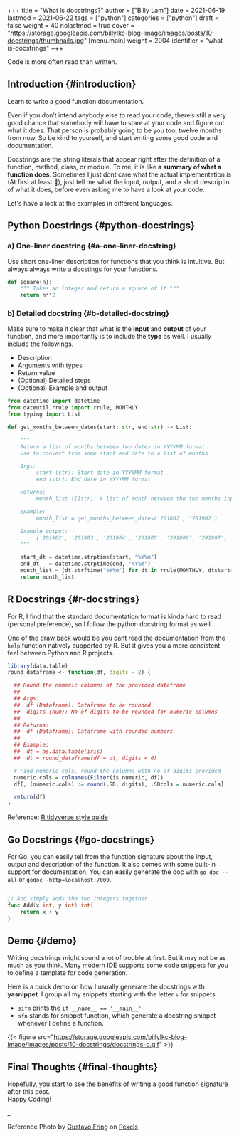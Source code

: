 +++
title = "What is docstrings?"
author = ["Billy Lam"]
date = 2021-06-19
lastmod = 2021-06-22
tags = ["python"]
categories = ["python"]
draft = false
weight = 40
nolastmod = true
cover = "https://storage.googleapis.com/billylkc-blog-image/images/posts/10-docstrings/thumbnails.jpg"
[menu.main]
  weight = 2004
  identifier = "what-is-docstrings"
+++

Code is more often read than written.

<!--more-->


## Introduction {#introduction}

Learn to write a good function documentation.

Even if you don’t intend anybody else to read your code, there’s still a very good chance that somebody will have to stare at your code and figure out what it does. That person is probably going to be you too, twelve months from now. So be kind to yourself, and start writing some good code and documentation.

Docstrings are the string literals that appear right after the definition of a function, method, class, or module. To me, it is like ****a summary of what a function does****. Sometimes I just dont care what the actual implementation is (At first at least 🙂), just tell me what the input, output, and a short descriptin of what it does, before even asking me to have a look at your code.

Let's have a look at the examples in different languages.


## Python Docstrings {#python-docstrings}


### a) One-liner docstring {#a-one-liner-docstring}

Use short one-liner description for functions that you think is intuitive.
But always always write a docstings for your functions.

```python
def square(n):
    """ Takes an integer and return a square of it """
    return n**2
```


### b) Detailed docstring {#b-detailed-docstring}

Make sure to make it clear that what is the ****input**** and ****output**** of your function, and more importantly is to include the ****type**** as well.
I usually include the followings.

-   Description
-   Arguments with types
-   Return value
-   (Optional) Detailed steps
-   (Optional) Example and output

<!--listend-->

```python
from datetime import datetime
from dateutil.rrule import rrule, MONTHLY
from typing import List

def get_months_between_dates(start: str, end:str) -> List:

    """
    Return a list of months between two dates in YYYYMM format.
    Use to convert from some start end date to a list of months

    Args:
	     start (str): Start date in YYYYMM format
	     end (str): End date in YYYYMM format

    Returns:
	     month_list ([]str): A list of month between the two months input (Inclusive)

    Example:
	     month_list = get_months_between_dates('201802', '201902')

    Example output:
	     ['201802', '201803', '201804', '201805', '201806', '201807', '201808', '201809', '201810', '201811', '201812', '201901', '201902']
    """

    start_dt = datetime.strptime(start, "%Y%m")
    end_dt   = datetime.strptime(end, "%Y%m")
    month_list = [dt.strftime("%Y%m") for dt in rrule(MONTHLY, dtstart=start_dt, until=end_dt)]
    return month_list
```


## R Docstrings {#r-docstrings}

For R, I find that the standard documentation format is kinda hard to read (personal preference), so I follow the python docstring format as well.

One of the draw back would be you cant read the documentation from the `help` function natively supported by R. But it gives you a more consistent feel between Python and R projects.

```r
library(data.table)
round_dataframe <- function(df, digits = 2) {

  ## Round the numeric columns of the provided dataframe
  ##
  ## Args:
  ##  df (Dataframe): Dataframe to be rounded
  ##  digits (num): No of digits to be rounded for numeric columns
  ##
  ## Returns:
  ##  df (Dataframe): Dataframe with rounded numbers
  ##
  ## Example:
  ##  dt = as.data.table(iris)
  ##  dt = round_dataframe(df = dt, digits = 0)

  # Find numeric cols, round the columns with no of digits provided
  numeric.cols = colnames(Filter(is.numeric, df))
  df[, (numeric.cols) := round(.SD, digits), .SDcols = numeric.cols]

  return(df)
}
```

Reference: [R tidyverse style guide](https://style.tidyverse.org/%20)


## Go Docstrings {#go-docstrings}

For Go, you can easily tell from the function signature about the input, output and description of the function.
It also comes with some built-in support for documentation. You can easily generate the doc with `go doc --all` or `godoc -http=localhost:7000`.

```go

// Add simply adds the two integers together
func Add(x int, y int) int{
	return x + y
}
```


## Demo {#demo}

Writing docstrings might sound a lot of trouble at first. But it may not be as much as you think. Many modern IDE supports some code snippets for you to define a template for code generation.

Here is a quick demo on how I usually generate the docstrings with ****yasnippet****. I group all my snippets starting with the letter `s` for snippets.

-   `sifm` prints the `if __name__ == '__main__'`
-   `sfn` stands for snippet function, which generate a docstring snippet whenever I define a function.

{{< figure src="https://storage.googleapis.com/billylkc-blog-image/images/posts/10-docstrings/docstrings-o.gif" >}}


## Final Thoughts {#final-thoughts}

Hopefully, you start to see the benefits of writing a good function signature after this post. <br />
Happy Coding!

\_

Reference Photo by [Gustavo Fring](<https://www.pexels.com/@gustavo-fring?utm%5Fcontent=attributionCopyText&utm%5Fmedium=referral&utm%5Fsource=pexels>) on [Pexels](<https://www.pexels.com/photo/clever-little-student-writing-in-notebook-while-studying-at-home-3874375/?utm%5Fcontent=attributionCopyText&utm%5Fmedium=referral&utm%5Fsource=pexels>)
